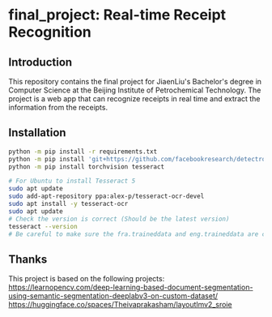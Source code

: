 # final_project: Real-time Receipt Recognition

## Introduction

This repository contains the final project for JiaenLiu's Bachelor's degree in Computer Science at the Beijing Institute of Petrochemical Technology. The project is a web app that can recognize receipts in real time and extract the information from the receipts.

## Installation

```bash
python -m pip install -r requirements.txt
python -m pip install 'git+https://github.com/facebookresearch/detectron2.git'
python -m pip install torchvision tesseract

# For Ubuntu to install Tesseract 5
sudo apt update
sudo add-apt-repository ppa:alex-p/tesseract-ocr-devel
sudo apt install -y tesseract-ocr
sudo apt update 
# Check the version is correct (Should be the latest version)
tesseract --version
# Be careful to make sure the fra.traineddata and eng.traineddata are correct

```





## Thanks
This project is based on the following projects:  
https://learnopencv.com/deep-learning-based-document-segmentation-using-semantic-segmentation-deeplabv3-on-custom-dataset/  
https://huggingface.co/spaces/Theivaprakasham/layoutlmv2_sroie  